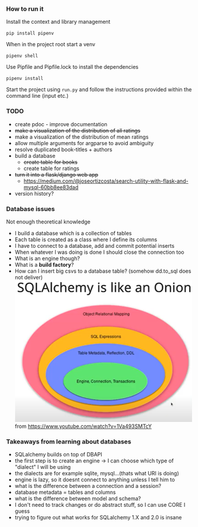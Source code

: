 ### How to run it

Install the context and library management
```commandline
pip install pipenv
```
When in the project root start a venv
```commandline
pipenv shell
```
Use Pipfile and Pipfile.lock to install the dependencies
```commandline
pipenv install
```
Start the project using `run.py` and follow the instructions
provided within the command line (input etc.)

### TODO

- create pdoc - improve documentation
- ~~make a visualization of the distribution of all ratings~~
- make a visualization of the distribution of mean ratings
- allow multiple arguments for argparse to avoid ambiguity
- resolve duplicated book-titles + authors
- build a database
  - ~~create table for books~~
  - create table for ratings
- ~~turn it into a flask/django web app~~
  - https://medium.com/@joseortizcosta/search-utility-with-flask-and-mysql-60bb8ee83dad
- version history?

### Database issues
Not enough theoretical knowledge
- I build a database which is a collection of tables
- Each table is created as a class where I define its columns
- I have to connect to a database, add and commit potential inserts
- When whatever I was doing is done I should close the connection too
- What is an engine though?
- What is a **build factory**?
- How can I insert big csvs to a database table? (somehow dd.to_sql does not deliver)
![img.png](docs/img.png) from https://www.youtube.com/watch?v=1Va493SMTcY

### Takeaways from learning about databases
- SQLalchemy builds on top of DBAPI
- the first step is to create an engine -> I can choose which type of "dialect" I will be using
- the dialects are for example sqlite, mysql...(thats what URI is doing)
- engine is lazy, so it doesnt connect to anything unless I tell him to
- what is the difference between a connection and a session?
- database metadata = tables and columns
- what is the difference between model and schema?
- I don't need to track changes or do abstract stuff, so I can use CORE I guess
- trying to figure out what works for SQLalchemy 1.X and 2.0 is insane
